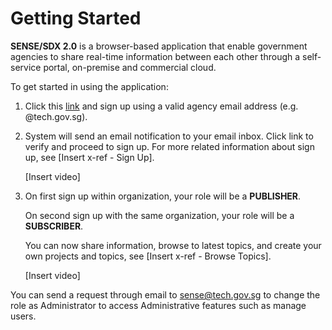 
# Getting Started

**SENSE/SDX 2.0** is a browser-based application that enable government agencies to share real-time information between each other through a self-service portal, on-premise and commercial cloud.

To get started in using the application:

1. Click this [link](https://sdx.sensors.gov.sg/sdx/home) and sign up using a valid agency email address (e.g. @tech.gov.sg). 

2. System will send an email notification to your email inbox. Click link to verify and proceed to sign up. 
For more related information about sign up, see [Insert x-ref - Sign Up].

   [Insert video]

3. On first sign up within organization, your role will be a **PUBLISHER**. 

   On second sign up with the same organization, your role will be a **SUBSCRIBER**.

   You can now share information, browse to latest topics, and create your own projects and topics, see [Insert x-ref - Browse Topics].

   [Insert video]

You can send a request through email to <sense@tech.gov.sg> to change the role as Administrator to access Administrative features such as manage users.
